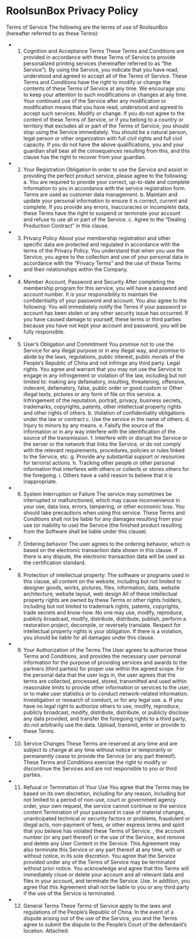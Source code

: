 # RoolsunBox Privacy Policy

Terms of Service The following are the terms of use of RoolsunBox (hereafter referred to as these Terms):
* 1. Cognition and Acceptance Terms These Terms and Conditions are provided in accordance with these Terms of Service to provide personalized printing services (hereinafter referred to as “the Service”). By using the Service, you indicate that you have read, understood and agreed to accept all of the Terms of Service. These Terms and Conditions have the right to modify or change the contents of these Terms of Service at any time. We encourage you to keep your attention to such modifications or changes at any time. Your continued use of the Service after any modification or modification means that you have read, understood and agreed to accept such services. Modify or change. If you do not agree to the content of these Terms of Service, or if you belong to a country or territory that excludes all or part of the Terms of Service, you should stop using the Service immediately. You should be a natural person, legal person or other organization with full civil rights and full civil capacity. If you do not have the above qualifications, you and your guardian shall bear all the consequences resulting from this, and this clause has the right to recover from your guardian.
* 2. Your Registration Obligation In order to use the Service and assist in providing the perfect product service, please agree to the following: a. You are required to provide your correct, up-to-date and complete information to you in accordance with the service registration form. Terms are used as customer data management. b. Maintain and update your personal information to ensure it is correct, current and complete. If you provide any errors, inaccuracies or incomplete data, these Terms have the right to suspend or terminate your account and refuse to use all or part of the Service. c. Agree to the “Dealing Production Contract” in this clause.
* 3. Privacy Policy About your membership registration and other specific data are protected and regulated in accordance with the terms of the Privacy Policy. You understand that when you use the Service, you agree to the collection and use of your personal data in accordance with the “Privacy Terms” and the use of these Terms and their relationships within the Company.
* 4. Member Account, Password and Security After completing the membership program for this service, you will have a password and account number. It is your responsibility to maintain the confidentiality of your password and account. You also agree to the following: You will immediately notify the Terms if your password or account has been stolen or any other security issue has occurred. If you have caused damage to yourself, these terms or third parties because you have not kept your account and password, you will be fully responsible.
* 5. User’s Obligation and Commitment You promise not to use the Service for any illegal purpose or in any illegal way, and promise to abide by the laws, regulations, public interest, public morals of the People’s Republic of China and not infringe any third party. Legal rights. You agree and warrant that you may not use the Service to engage in any infringement or violation of the law, including but not limited to: making any defamatory, insulting, threatening, offensive, indecent, defamatory, false, public order or good custom or Other illegal texts, pictures or any form of file on this service. a. Infringement of the reputation, portrait, privacy, business secrets, trademarks, copyrights, patents, other intellectual property rights and other rights of others. b. Violation of confidentiality obligations under the law or contract c. Use the service in the name of others. d. Injury to minors by any means. e. Falsify the source of the information or in any way interfere with the identification of the source of the transmission. f. Interfere with or disrupt the Service or the server or the network that links the Service, or do not comply with the relevant requirements, procedures, policies or rules linked to the Service, etc. g. Provide any substantial support or resources for terrorist actions. h. Tracking other people or other personal information that interferes with others or collects or stores others for the foregoing. i. Others have a valid reason to believe that it is inappropriate.
* 6. System Interruption or Failure The service may sometimes be interrupted or malfunctioned, which may cause inconvenience in your use, data loss, errors, tampering, or other economic loss. You should take precautions when using this service. These Terms and Conditions shall not be liable for any damages resulting from your use (or inability to use) the Service (the finished product resulting from the Software shall be liable under this clause).
* 7. Ordering behavior The user agrees to the ordering behavior, which is based on the electronic transaction data shown in this clause. If there is any dispute, the electronic transaction data will be used as the certification standard.
* 8. Protection of intellectual property: The software or programs used in this clause, all content on the website, including but not limited to designer goods, works, pictures, files, information, data, website architecture, website layout, web design All of these intellectual property rights are owned by these Terms or other rights holders, including but not limited to trademark rights, patents, copyrights, trade secrets and know-how. No one may use, modify, reproduce, publicly broadcast, modify, distribute, distribute, publish, perform a restoration project, decompile, or reversely translate. Respect for intellectual property rights is your obligation. If there is a violation, you should be liable for all damages under this clause.
* 9. Your Authorization of the Terms The User agrees to authorize these Terms and Conditions, and provides the necessary user personal information for the purpose of providing services and awards to the partners (third parties) for proper use within the agreed scope. For the personal data that the user logs in, the user agrees that the terms are collected, processed, stored, transmitted and used within reasonable limits to provide other information or services to the user, or to make user statistics or to conduct network-related information. Investigation or research of conduct, or for any legal use. a. If you have no legal right to authorize others to use, modify, reproduce, publicly broadcast, modify, distribute, distribute, or publicly disclose any data provided, and transfer the foregoing rights to a third party, do not arbitrarily use the data. Upload, transmit, enter or provide to these Terms.
* 10. Service Changes These Terms are reserved at any time and are subject to change at any time without notice or temporarily or permanently cease to provide the Service (or any part thereof). These Terms and Conditions exercise the right to modify or discontinue the Services and are not responsible to you or third parties.
* 11. Refusal or Termination of Your Use You agree that the Terms may be based on its own discretion, including for any reason, including but not limited to a period of non-use, court or government agency order, your own request, the service cannot continue or the service content Termination of your password in case of material changes, unanticipated technical or security factors or problems, fraudulent or illegal acts, non-payment of fees, or other express terms and spirit that you believe has violated these Terms of Service. , the account number (or any part thereof) or the use of the Service, and remove and delete any User Content in the Service. This Agreement may also terminate this Service or any part thereof at any time, with or without notice, in its sole discretion. You agree that the Service provided under any of the Terms of Service may be terminated without prior notice. You acknowledge and agree that this Terms will immediately close or delete your account and all relevant data and files in your account, and terminate the Service. Use. In addition, you agree that this Agreement shall not be liable to you or any third party if the use of the Service is terminated.
* 12. General Terms These Terms of Service apply to the laws and regulations of the People’s Republic of China. In the event of a dispute arising out of the use of the Service, you and the Terms agree to submit the dispute to the People’s Court of the defendant’s location. Attached:
